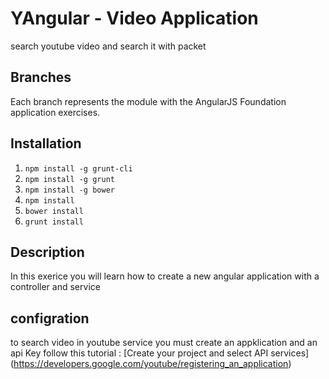 # YAngular - Video Application

search youtube video and search it with packet

## Branches

Each branch represents the module with the AngularJS Foundation application exercises.

## Installation

1. `npm install -g grunt-cli`
2. `npm install -g grunt`
3. `npm install -g bower`
3. `npm install`
4. `bower install`
5. `grunt install`

## Description
In this exerice you will  learn how to create a new angular application with  a controller and service


## configration
to search video in youtube service you must create an appklication and an api Key follow this tutorial : [Create your project and select API services] (https://developers.google.com/youtube/registering_an_application)